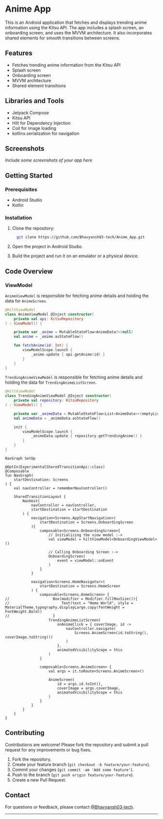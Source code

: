 # Anime App

This is an Android application that fetches and displays trending anime information using the Kitsu API. The app includes a splash screen, an onboarding screen, and uses the MVVM architecture. It also incorporates shared elements for smooth transitions between screens.

## Features

- Fetches trending anime information from the Kitsu API
- Splash screen
- Onboarding screen
- MVVM architecture
- Shared element transitions

## Libraries and Tools

- Jetpack Compose
- Kitsu API
- Hilt for Dependency Injection
- Coil for image loading
- kotlinx.serialization for navigation

## Screenshots

*Include some screenshots of your app here*

## Getting Started

### Prerequisites

- Android Studio
- Kotlin

### Installation

1. Clone the repository:

   ```sh
     git clone https://github.com/Bhavyansh03-tech/Anime_App.git
   ```
   
2. Open the project in Android Studio.
3. Build the project and run it on an emulator or a physical device.

## Code Overview

### ViewModel

`AnimeViewModel` is responsible for fetching anime details and holding the data for `AnimeScreen`.

```kotlin
@HiltViewModel
class AnimeViewModel @Inject constructor(
    private val api: KitsuRepository
) : ViewModel() {

    private var _anime = MutableStateFlow<AnimeData?>(null)
    val anime = _anime.asStateFlow()

    fun fetchAnime(id: Int) {
        viewModelScope.launch {
            _anime.update { api.getAnime(id) }
        }
    }
}
```

`TrendingAnimeViewModel` is responsible for fetching anime details and holding the data for `TrendingAnimeListScreen`.

```kotlin
@HiltViewModel
class TrendingAnimeViewModel @Inject constructor(
    private val repository: KitsuRepository
) : ViewModel() {

    private var _animeData = MutableStateFlow<List<AnimeData>>(emptyList())
    val animeData = _animeData.asStateFlow()

    init {
        viewModelScope.launch {
            _animeData.update { repository.getTrendingAnime() }
        }
    }
}
```

`NavGraph SetUp`

```koltin
@OptIn(ExperimentalSharedTransitionApi::class)
@Composable
fun NavGraph(
    startDestination: Screens
) {
    val navController = rememberNavController()

    SharedTransitionLayout {
        NavHost(
            navController = navController,
            startDestination = startDestination
        ) {
            navigation<Screens.AppStartNavigation>(
                startDestination = Screens.OnboardingScreen
            ){
                composable<Screens.OnboardingScreen>{
                    // Initializing the view model :->
                    val viewModel = hiltViewModel<OnboardingViewModel>()

                    // Calling Onboarding Screen :->
                    OnboardingScreen(
                        event = viewModel::onEvent
                    )
                }
            }

            navigation<Screens.HomeNavigator>(
                startDestination = Screens.HomeScreen
            ) {
                composable<Screens.HomeScreen> {
//                    Box(modifier = Modifier.fillMaxSize()){
//                        Text(text = "Home World", style = MaterialTheme.typography.displayLarge.copy(fontWeight = FontWeight.Bold))
//                    }
                    TrendingAnimeListScreen(
                        onAnimeClick = { coverImage, id ->
                            navController.navigate(
                                Screens.AnimeScreen(id.toString(), coverImage.toString())
                            )
                        },
                        animatedVisibilityScope = this
                    )
                }

                composable<Screens.AnimeScreen> {
                    val args = it.toRoute<Screens.AnimeScreen>()

                    AnimeScreen(
                        id = args.id.toInt(),
                        coverImage = args.coverImage,
                        animatedVisibilityScope = this
                    )
                }
            }
        }
    }
}
```

## Contributing

Contributions are welcome! Please fork the repository and submit a pull request for any improvements or bug fixes.

1. Fork the repository.
2. Create your feature branch (`git checkout -b feature/your-feature`).
3. Commit your changes (`git commit -am 'Add some feature'`).
4. Push to the branch (`git push origin feature/your-feature`).
5. Create a new Pull Request.

## Contact

For questions or feedback, please contact [@Bhavyansh03-tech](https://github.com/Bhavyansh03-tech).

---
